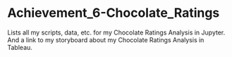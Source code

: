 # Achievement_6-Chocolate_Ratings
Lists all my scripts, data, etc. for my Chocolate Ratings Analysis in Jupyter.
And a link to my storyboard about my Chocolate Ratings Analysis in Tableau.
